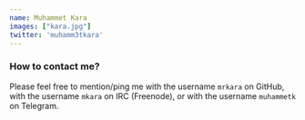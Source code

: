 ```yaml
---
name: Muhammet Kara
images: ["kara.jpg"]
twitter: 'muhamm3tkara'
---
```


### How to contact me?
Please feel free to mention/ping me with the username `mrkara` on GitHub, with the username `mkara` on IRC (Freenode), or with the username `muhammetk` on Telegram.
